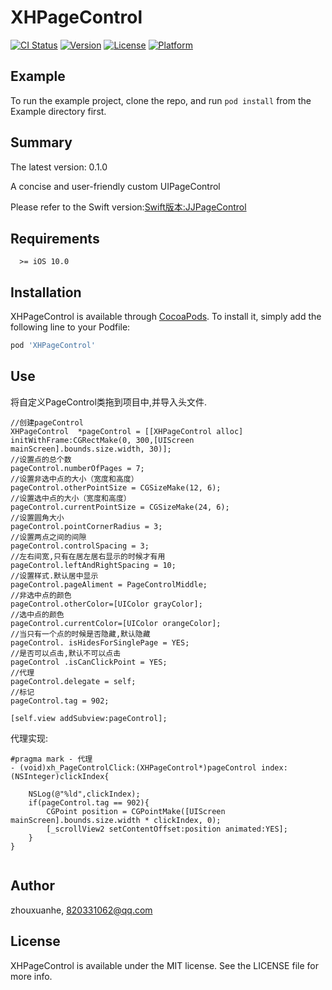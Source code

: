 # XHPageControl

[![CI Status](https://img.shields.io/travis/oauth2/XHPageControl.svg?style=flat)](https://travis-ci.org/oauth2/XHPageControl)
[![Version](https://img.shields.io/cocoapods/v/XHPageControl.svg?style=flat)](https://cocoapods.org/pods/XHPageControl)
[![License](https://img.shields.io/cocoapods/l/XHPageControl.svg?style=flat)](https://cocoapods.org/pods/XHPageControl)
[![Platform](https://img.shields.io/cocoapods/p/XHPageControl.svg?style=flat)](https://cocoapods.org/pods/XHPageControl)

## Example

To run the example project, clone the repo, and run `pod install` from the Example directory first.


## Summary

The latest version: 0.1.0

A concise and user-friendly custom UIPageControl

Please refer to the Swift version:[Swift版本:JJPageControl](https://github.com/zxhkit/JJPageControl)

## Requirements
```
  >= iOS 10.0
```

## Installation

XHPageControl is available through [CocoaPods](https://cocoapods.org). To install
it, simply add the following line to your Podfile:

```ruby
pod 'XHPageControl'
```

## Use

将自定义PageControl类拖到项目中,并导入头文件.
```
//创建pageControl
XHPageControl  *pageControl = [[XHPageControl alloc] initWithFrame:CGRectMake(0, 300,[UIScreen mainScreen].bounds.size.width, 30)];
//设置点的总个数
pageControl.numberOfPages = 7;
//设置非选中点的大小（宽度和高度）
pageControl.otherPointSize = CGSizeMake(12, 6);
//设置选中点的大小（宽度和高度）
pageControl.currentPointSize = CGSizeMake(24, 6);
//设置圆角大小
pageControl.pointCornerRadius = 3;
//设置两点之间的间隙
pageControl.controlSpacing = 3;
//左右间宽,只有在居左居右显示的时候才有用
pageControl.leftAndRightSpacing = 10;
//设置样式.默认居中显示
pageControl.pageAliment = PageControlMiddle;
//非选中点的颜色  
pageControl.otherColor=[UIColor grayColor];
//选中点的颜色  
pageControl.currentColor=[UIColor orangeColor];
//当只有一个点的时候是否隐藏,默认隐藏
pageControl. isHidesForSinglePage = YES;
//是否可以点击,默认不可以点击
pageControl .isCanClickPoint = YES;
//代理    
pageControl.delegate = self;
//标记    
pageControl.tag = 902;
    
[self.view addSubview:pageControl];

```
代理实现:

```
#pragma mark - 代理
- (void)xh_PageControlClick:(XHPageControl*)pageControl index:(NSInteger)clickIndex{

    NSLog(@"%ld",clickIndex);
    if(pageControl.tag == 902){
        CGPoint position = CGPointMake([UIScreen mainScreen].bounds.size.width * clickIndex, 0);
        [_scrollView2 setContentOffset:position animated:YES];
    }
}


```

## Author

zhouxuanhe, 820331062@qq.com

## License

XHPageControl is available under the MIT license. See the LICENSE file for more info.
